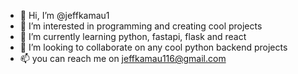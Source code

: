- 👋 Hi, I’m @jeffkamau1
- 👀 I’m interested in programming and creating cool projects
- 🌱 I’m currently learning python, fastapi, flask and react
- 💞️ I’m looking to collaborate on any cool python backend projects
- 📫 you can reach me on jeffkamau116@gmail.com

<!---
jeffkamau1/jeffkamau1 is a ✨ special ✨ repository because its `README.md` (this file) appears on your GitHub profile.
You can click the Preview link to take a look at your changes.
--->
